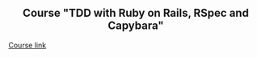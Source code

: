 <h2 align="center">Course "TDD with Ruby on Rails, RSpec and Capybara"</h2>

<a href="https://www.udemy.com/course/rails-tdd/" target="_blank">Course link</a>
